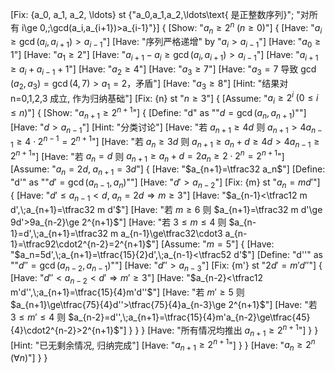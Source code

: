 [Fix: {a_0, a_1, a_2, \ldots} st {"a_0,a_1,a_2,\ldots\text{ 是正整数序列}"; "对所有 i\ge 0,\;\gcd(a_i,a_{i+1})>a_{i-1}"}]
{
    [Show: "$a_n\ge 2^n\;(n\ge 0)$"]
    {
        [Have: "$a_i\ge \gcd(a_i,a_{i+1})>a_{i-1}$"]
        [Have: "序列严格递增" by "$a_i> a_{i-1}$"]
        [Have: "$a_0\ge 1$"]
        [Have: "$a_1\ge 2$"]
        [Have: "$a_{i+1}-a_i\ge \gcd(a_i,a_{i+1})>a_{i-1}$"]
        [Have: "$a_{i+1}\ge a_i+a_{i-1}+1$"]
        [Have: "$a_2\ge 4$"]
        [Have: "$a_3\ge 7$"]
        [Have: "$a_3=7$ 导致 $\gcd(a_2,a_3)=\gcd(4,7)>a_1=2$，矛盾"]
        [Have: "$a_3\ge 8$"]
        [Hint: "结果对 n=0,1,2,3 成立, 作为归纳基础"]
        [Fix: {n} st "$n\ge 3$"]
        {
            [Assume: "$a_i\ge 2^i\;(0\le i\le n)$"]
            {
                [Show: "$a_{n+1}\ge 2^{n+1}$"]
                {
                    [Define: "d" as ""$d=\gcd(a_n,a_{n+1})$""]
                    [Have: "$d>a_{n-1}$"]
                    [Hint: "分类讨论"]
                    [Have: "若 $a_{n+1}\ge 4d$ 则 $a_{n+1}>4a_{n-1}\ge 4\cdot2^{n-1}=2^{n+1}$"]
                    [Have: "若 $a_n\ge 3d$ 则 $a_{n+1}\ge a_n+d\ge 4d>4a_{n-1}\ge 2^{n+1}$"]
                    [Have: "若 $a_n=d$ 则 $a_{n+1}\ge a_n+d=2a_n\ge 2\cdot2^{n}=2^{n+1}$"]
                    [Assume: "$a_n=2d,\;a_{n+1}=3d$"]
                    {
                        [Have: "$a_{n+1}=\tfrac32 a_n$"]
                        [Define: "d'" as ""$d'=\gcd(a_{n-1},a_n)$""]
                        [Have: "$d'>a_{n-2}$"]
                        [Fix: {m} st "$a_n=m d'$"]
                        {
                            [Have: "$d'\le a_{n-1}<d,\;a_n=2d \Rightarrow m\ge 3$"]
                            [Have: "$a_{n-1}<\tfrac12 m d',\;a_{n+1}=\tfrac32 m d'$"]
                            [Have: "若 $m\ge 6$ 则 $a_{n+1}=\tfrac32 m d'\ge 9d'>9a_{n-2}\ge 2^{n+1}$"]
                            [Have: "若 $3\le m\le 4$ 则 $a_{n-1}=d',\;a_{n+1}=\tfrac32 m a_{n-1}\ge\tfrac32\cdot3 a_{n-1}=\tfrac92\cdot2^{n-2}=2^{n+1}$"]
                            [Assume: "$m=5$"]
                            {
                                [Have: "$a_n=5d',\;a_{n+1}=\tfrac{15}{2}d',\;a_{n-1}<\tfrac52 d'$"]
                                [Define: "d''" as ""$d''=\gcd(a_{n-2},a_{n-1})$""]
                                [Have: "$d''>a_{n-3}$"]
                                [Fix: {m'} st "$2d'=m'd''$"]
                                {
                                    [Have: "$d''<a_{n-2}<d' \Rightarrow m'\ge 3$"]
                                    [Have: "$a_{n-2}<\tfrac12 m'd'',\;a_{n+1}=\tfrac{15}{4}m'd''$"]
                                    [Have: "若 $m'\ge 5$ 则 $a_{n+1}\ge\tfrac{75}{4}d''>\tfrac{75}{4}a_{n-3}\ge 2^{n+1}$"]
                                    [Have: "若 $3\le m'\le 4$ 则 $a_{n-2}=d'',\;a_{n+1}=\tfrac{15}{4}m'a_{n-2}\ge\tfrac{45}{4}\cdot2^{n-2}>2^{n+1}$"]
                                }
                            }
                        }
                        [Have: "所有情况均推出 $a_{n+1}\ge 2^{n+1}$"]
                    }
                }
                [Hint: "已无剩余情况, 归纳完成"]
                [Have: "$a_{n+1}\ge 2^{n+1}$"]
            }
        }
        [Have: "$a_n\ge 2^n\;(\forall n)$"]
    }
}